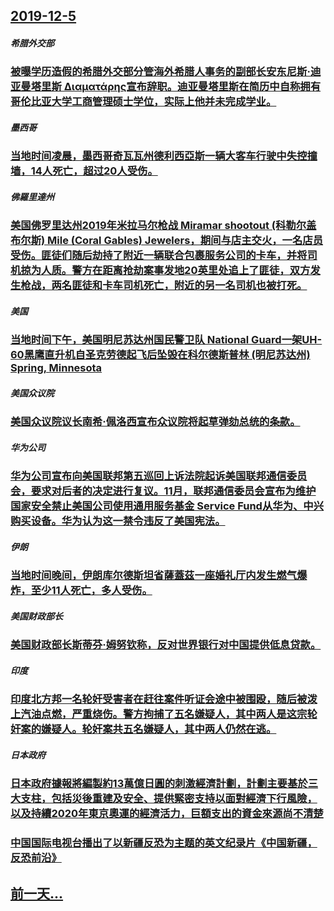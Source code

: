 ## [2019-12-5](/zh/news/2019/12/5/index.md)

##### 希腊外交部
### [ 被曝学历造假的希腊外交部分管海外希腊人事务的副部长安东尼斯·迪亚曼塔里斯 Διαματάρης宣布辞职。迪亚曼塔里斯在简历中自称拥有哥伦比亚大学工商管理硕士学位，实际上他并未完成学业。 ](/zh/news/2019/12/5/被曝学历造假的希腊外交部分管海外希腊人事务的副部长安东尼斯-迪亚曼塔里斯-Διαματάρης宣布辞职-迪亚曼塔里斯在.md)
##### 墨西哥
### [ 当地时间凌晨，墨西哥奇瓦瓦州德利西亞斯一辆大客车行驶中失控撞墙，14人死亡，超过20人受伤。 ](/zh/news/2019/12/5/当地时间凌晨-墨西哥奇瓦瓦州德利西亞斯一辆大客车行驶中失控撞墙-14人死亡-超过20人受伤.md)
##### 佛羅里達州
### [ 美国佛罗里达州2019年米拉马尔枪战 Miramar shootout (科勒尔盖布尔斯) Mile (Coral Gables) Jewelers，期间与店主交火，一名店员受伤。匪徒们随后劫持了附近一辆联合包裹服务公司的卡车，并将司机掠为人质。警方在距离抢劫案事发地20英里处追上了匪徒，双方发生枪战，两名匪徒和卡车司机死亡，附近的另一名司机也被打死。 ](/zh/news/2019/12/5/美国佛罗里达州2019年米拉马尔枪战-Miramar-shootout-科勒尔盖布尔斯-Mile-Coral-G.md)
##### 美国
### [ 当地时间下午，美国明尼苏达州国民警卫队 National Guard一架UH-60黑鹰直升机自圣克劳德起飞后坠毁在科尔德斯普林 (明尼苏达州) Spring, Minnesota ](/zh/news/2019/12/5/当地时间下午-美国明尼苏达州国民警卫队-National-Guard一架UH-60黑鹰直升机自圣克劳德起飞后坠毁在科尔.md)
##### 美国众议院
### [ 美国众议院议长南希·佩洛西宣布众议院将起草弹劾总统的条款。 ](/zh/news/2019/12/5/美国众议院议长南希-佩洛西宣布众议院将起草弹劾总统的条款.md)
##### 华为公司
### [ 华为公司宣布向美国联邦第五巡回上诉法院起诉美国联邦通信委员会，要求对后者的决定进行复议。11月，联邦通信委员会宣布为维护国家安全禁止美国公司使用通用服务基金 Service Fund从华为、中兴购买设备。华为认为这一禁令违反了美国宪法。 ](/zh/news/2019/12/5/华为公司宣布向美国联邦第五巡回上诉法院起诉美国联邦通信委员会-要求对后者的决定进行复议-11月-联邦通信委员会宣布为维.md)
##### 伊朗
### [ 当地时间晚间，伊朗库尔德斯坦省薩蓋茲一座婚礼厅内发生燃气爆炸，至少11人死亡，多人受伤。 ](/zh/news/2019/12/5/当地时间晚间-伊朗库尔德斯坦省薩蓋茲一座婚礼厅内发生燃气爆炸-至少11人死亡-多人受伤.md)
##### 美国财政部长
### [ 美国财政部长斯蒂芬·姆努钦称，反对世界银行对中国提供低息贷款。 ](/zh/news/2019/12/5/美国财政部长斯蒂芬-姆努钦称-反对世界银行对中国提供低息贷款.md)
##### 印度
### [ 印度北方邦一名轮奸受害者在赶往案件听证会途中被围殴，随后被泼上汽油点燃，严重烧伤。警方拘捕了五名嫌疑人，其中两人是这宗轮奸案的嫌疑人。轮奸案共五名嫌疑人，其中两人仍然在逃。 ](/zh/news/2019/12/5/印度北方邦一名轮奸受害者在赶往案件听证会途中被围殴-随后被泼上汽油点燃-严重烧伤-警方拘捕了五名嫌疑人-其中两人是这宗.md)
##### 日本政府
### [ 日本政府據報將編製約13萬億日圓的刺激經濟計劃，計劃主要基於三大支柱，包括災後重建及安全、提供緊密支持以面對經濟下行風險，以及持續2020年東京奧運的經濟活力，巨額支出的資金來源尚不清楚 ](/zh/news/2019/12/5/日本政府據報將編製約13萬億日圓的刺激經濟計劃-計劃主要基於三大支柱-包括災後重建及安全-提供緊密支持以面對經濟下行風.md)
##### 
### [ 中国国际电视台播出了以新疆反恐为主题的英文纪录片《中国新疆，反恐前沿》](/zh/news/2019/12/5/中国国际电视台播出了以新疆反恐为主题的英文纪录片-中国新疆-反恐前沿.md)
## [前一天...](/zh/news/2019/12/4/index.md)


